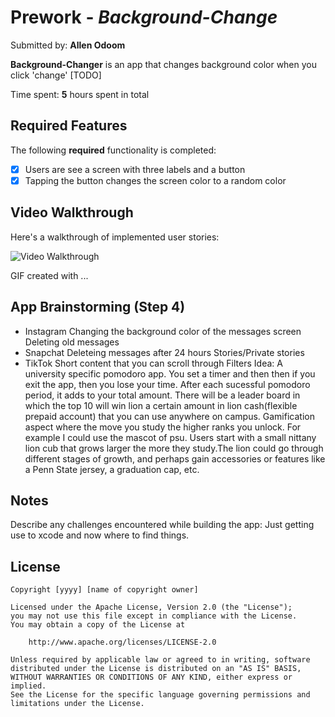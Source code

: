 # Prework - *Background-Change*

Submitted by: **Allen Odoom**

**Background-Changer** is an app that changes background color when you click 'change' [TODO] 

Time spent: **5** hours spent in total

## Required Features

The following **required** functionality is completed:

- [x] Users are see a screen with three labels and a button
- [x] Tapping the button changes the screen color to a random color
 
## Video Walkthrough

Here's a walkthrough of implemented user stories:

<img src='http://i.imgur.com/link/to/your/gif/file.gif' title='Video Walkthrough' width='' alt='Video Walkthrough' />

<!-- Replace this with whatever GIF tool you used! -->
GIF created with ...  
<!-- Recommended tools:
[Kap](https://getkap.co/) for macOS
[ScreenToGif](https://www.screentogif.com/) for Windows
[peek](https://github.com/phw/peek) for Linux. -->

## App Brainstorming (Step 4)
- Instagram
     Changing the background color of the messages screen
     Deleting old messages
- Snapchat
     Deleteing messages after 24 hours
     Stories/Private stories
- TikTok
     Short content that you can scroll through
     Filters
Idea:
     A university specific pomodoro app. You set a timer and then then if you exit the app,
     then you lose your time. After each sucessful pomodoro period, it adds to your total
     amount. There will be a leader board in which the top 10 will win lion a certain amount 
     in lion cash(flexible prepaid account) that you can use anywhere on campus. Gamification aspect
     where the move you study the higher ranks you unlock. For example I could use the mascot of psu.
     Users start with a small nittany lion cub that grows larger the more they study.The lion could go 
     through different stages of growth, and perhaps gain accessories or features like a Penn State jersey, 
     a graduation cap, etc.

## Notes

Describe any challenges encountered while building the app:
Just getting use to xcode and now where to find things. 

## License

    Copyright [yyyy] [name of copyright owner]

    Licensed under the Apache License, Version 2.0 (the "License");
    you may not use this file except in compliance with the License.
    You may obtain a copy of the License at

        http://www.apache.org/licenses/LICENSE-2.0

    Unless required by applicable law or agreed to in writing, software
    distributed under the License is distributed on an "AS IS" BASIS,
    WITHOUT WARRANTIES OR CONDITIONS OF ANY KIND, either express or implied.
    See the License for the specific language governing permissions and
    limitations under the License.
